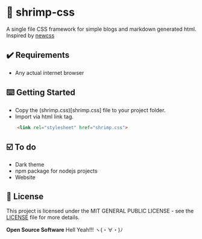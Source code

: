 # 🦐 shrimp-css

A single file CSS framework for simple blogs and markdown generated html.
Inspired by [newcss](https://github.com/xz/new.css)

## ✔️ Requirements

- Any actual internet browser

## ⌨️ Getting Started

- Copy the (shrimp.css)[shrimp.css] file to your project folder.
- Import via html link tag.
```html
    <link rel="stylesheet" href="shrimp.css">
```
## ☑️ To do

- Dark theme
- npm package for nodejs projects
- Website

## 📝 License

This project is licensed under the MIT GENERAL PUBLIC LICENSE - see the [LICENSE](LICENSE) file for more details.

**Open Source Software** Hell Yeah!!! ヽ(・∀・)ﾉ